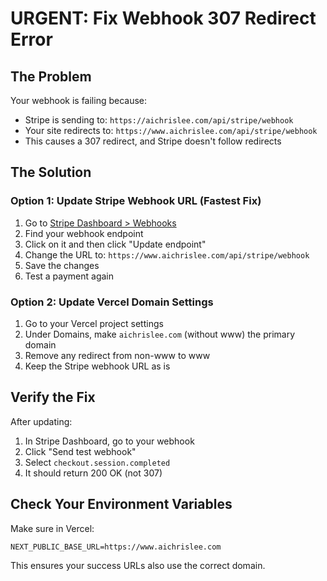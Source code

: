 # URGENT: Fix Webhook 307 Redirect Error

## The Problem
Your webhook is failing because:
- Stripe is sending to: `https://aichrislee.com/api/stripe/webhook`
- Your site redirects to: `https://www.aichrislee.com/api/stripe/webhook`
- This causes a 307 redirect, and Stripe doesn't follow redirects

## The Solution

### Option 1: Update Stripe Webhook URL (Fastest Fix)
1. Go to [Stripe Dashboard > Webhooks](https://dashboard.stripe.com/webhooks)
2. Find your webhook endpoint
3. Click on it and then click "Update endpoint"
4. Change the URL to: `https://www.aichrislee.com/api/stripe/webhook`
5. Save the changes
6. Test a payment again

### Option 2: Update Vercel Domain Settings
1. Go to your Vercel project settings
2. Under Domains, make `aichrislee.com` (without www) the primary domain
3. Remove any redirect from non-www to www
4. Keep the Stripe webhook URL as is

## Verify the Fix
After updating:
1. In Stripe Dashboard, go to your webhook
2. Click "Send test webhook"
3. Select `checkout.session.completed`
4. It should return 200 OK (not 307)

## Check Your Environment Variables
Make sure in Vercel:
```
NEXT_PUBLIC_BASE_URL=https://www.aichrislee.com
```

This ensures your success URLs also use the correct domain.